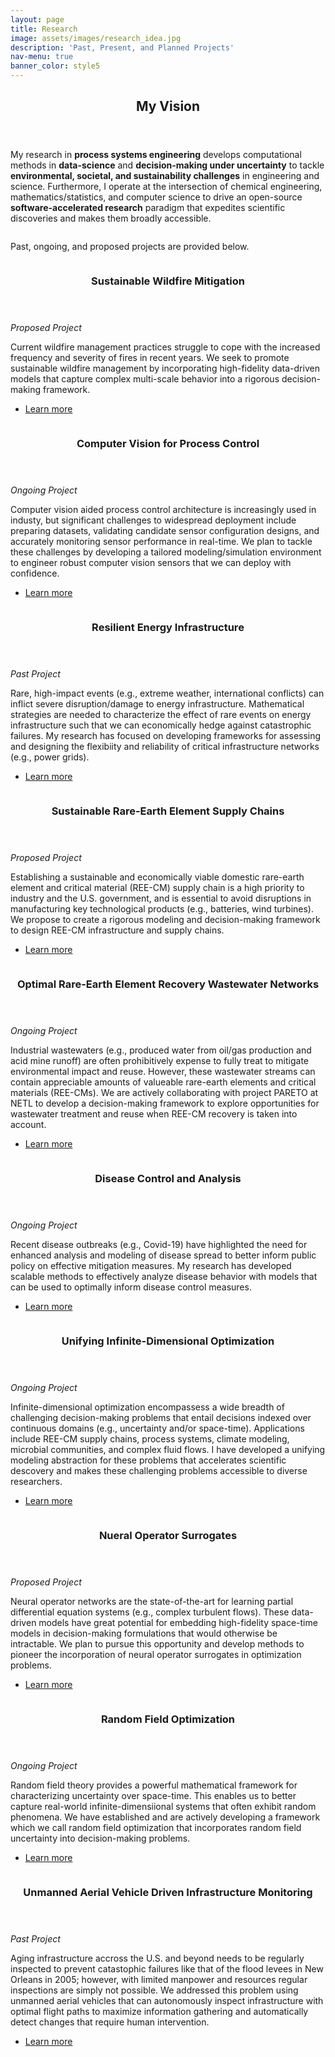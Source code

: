 ```yaml
---
layout: page
title: Research
image: assets/images/research_idea.jpg
description: 'Past, Present, and Planned Projects'
nav-menu: true
banner_color: style5
---
```


<!-- One -->
<section id="overview">
	<div class="inner">
		<header class="major">
			<h2>My Vision</h2>
		</header>
		<p>My research in <b>process systems engineering</b> develops computational methods in <b>data-science</b> and <b>decision-making under uncertainty</b> to tackle <b>environmental, societal, and sustainability challenges</b> in engineering and science. Furthermore, I operate at the intersection of chemical engineering, mathematics/statistics, and computer science to drive an open-source <b>software-accelerated research</b> paradigm that expedites scientific discoveries and makes them broadly accessible. </p>
		<span class="image fit"><img src="{% link assets/images/research_overview.png %}" alt="" /></span>
		<p>Past, ongoing, and proposed projects are provided below.</p>
	</div>
</section>


<!-- Two -->
<section id="projects" class="spotlights">
	<section>
		<a href="research/wildfire.html" class="image">
			<img src="{% link assets/images/control_burn.jpg %}" alt="" data-position="bottom center" />
		</a>
		<div class="content">
			<div class="inner">
				<header class="major">
					<h3>Sustainable Wildfire Mitigation</h3>
				</header>
				<p><i>Proposed Project</i></p>
				<p>Current wildfire management practices struggle to cope with the increased frequency and severity of fires in recent years. We seek to promote sustainable wildfire management by incorporating high-fidelity data-driven models that capture complex multi-scale behavior into a rigorous decision-making framework.</p>
				<ul class="actions">
					<li><a href="research/wildfire.html" class="button">Learn more</a></li>
				</ul>
			</div>
		</div>
	</section>
	<section>
		<a href="research/compvis.html" class="image">
			<img src="{% link assets/images/compvis_control.png %}" alt="" data-position="center center" />
		</a>
		<div class="content">
			<div class="inner">
				<header class="major">
					<h3>Computer Vision for Process Control</h3>
				</header>
				<p><i>Ongoing Project</i></p>
				<p>Computer vision aided process control architecture is increasingly used in industy, but significant challenges to widespread deployment include preparing datasets, validating candidate sensor configuration designs, and accurately monitoring sensor performance in real-time. We plan to tackle these challenges by developing a tailored modeling/simulation environment to engineer robust computer vision sensors that we can deploy with confidence.</p>
				<ul class="actions">
					<li><a href="research/compvis.html" class="button">Learn more</a></li>
				</ul>
			</div>
		</div>
	</section>
	<section>
		<a href="research/energy.html" class="image">
			<img src="{% link assets/images/power_lines.jpg %}" alt="" data-position="center center" />
		</a>
		<div class="content">
			<div class="inner">
				<header class="major">
					<h3>Resilient Energy Infrastructure</h3>
				</header>
				<p><i>Past Project</i></p>
				<p>Rare, high-impact events (e.g., extreme weather, international conflicts) can inflict severe disruption/damage to energy infrastructure. Mathematical strategies are needed to characterize the effect of rare events on energy infrastructure such that we can economically hedge against catastrophic failures. My research has focused on developing frameworks for assessing and designing the flexibiity and reliability of critical infrastructure networks (e.g., power grids).</p>
				<ul class="actions">
					<li><a href="research/energy.html" class="button">Learn more</a></li>
				</ul>
			</div>
		</div>
	</section>
	<section>
		<a href="research/ree.html" class="image">
			<img src="{% link assets/images/ree.jpg %}" alt="" data-position="center center" />
		</a>
		<div class="content">
			<div class="inner">
				<header class="major">
					<h3>Sustainable Rare-Earth Element Supply Chains</h3>
				</header>
				<p><i>Proposed Project</i></p>
				<p>Establishing a sustainable and economically viable domestic rare-earth element and critical material (REE-CM) supply chain is a high priority to industry and the U.S. government, and is essential to avoid disruptions in manufacturing key technological products (e.g., batteries, wind turbines). We propose to create a rigorous modeling and decision-making framework to design REE-CM infrastructure and supply chains.</p>
				<ul class="actions">
					<li><a href="research/ree.html" class="button">Learn more</a></li>
				</ul>
			</div>
		</div>
	</section>
	<section>
		<a href="research/wastewater.html" class="image">
			<img src="{% link assets/images/acid_mine.jpg %}" alt="" data-position="center center" />
		</a>
		<div class="content">
			<div class="inner">
				<header class="major">
					<h3>Optimal Rare-Earth Element Recovery Wastewater Networks</h3>
				</header>
				<p><i>Ongoing Project</i></p>
				<p>Industrial wastewaters (e.g., produced water from oil/gas production and acid mine runoff) are often prohibitively expense to fully treat to mitigate environmental impact and reuse. However, these wastewater streams can contain appreciable amounts of valueable rare-earth elements and critical materials (REE-CMs). We are actively collaborating with project PARETO at NETL to develop a decision-making framework to explore opportunities for wastewater treatment and reuse when REE-CM recovery is taken into account.</p>
				<ul class="actions">
					<li><a href="research/wastewater.html" class="button">Learn more</a></li>
				</ul>
			</div>
		</div>
	</section>
	<section>
		<a href="research/disease.html" class="image">
			<img src="{% link assets/images/virus.png %}" alt="" data-position="center center" />
		</a>
		<div class="content">
			<div class="inner">
				<header class="major">
					<h3>Disease Control and Analysis</h3>
				</header>
				<p><i>Ongoing Project</i></p>
				<p>Recent disease outbreaks (e.g., Covid-19) have highlighted the need for enhanced analysis and modeling of disease spread to better inform public policy on effective mitigation measures. My research has developed scalable methods to effectively analyze disease behavior with models that can be used to optimally inform disease control measures.</p>
				<ul class="actions">
					<li><a href="research/disease.html" class="button">Learn more</a></li>
				</ul>
			</div>
		</div>
	</section>
	<section>
		<a href="research/infiniteopt.html" class="image">
			<img src="{% link assets/images/infiniteopt_discoveries.png %}" alt="" data-position="center center" />
		</a>
		<div class="content">
			<div class="inner">
				<header class="major">
					<h3>Unifying Infinite-Dimensional Optimization</h3>
				</header>
				<p><i>Ongoing Project</i></p>
				<p>Infinite-dimensional optimization encompassess a wide breadth of challenging decision-making problems that entail decisions indexed over continuous domains (e.g., uncertainty and/or space-time). Applications include REE-CM supply chains, process systems, climate modeling, microbial communities, and complex fluid flows. I have developed a unifying modeling abstraction for these problems that accelerates scientific descovery and makes these challenging problems accessible to diverse researchers.</p>
				<ul class="actions">
					<li><a href="research/infiniteopt.html" class="button">Learn more</a></li>
				</ul>
			</div>
		</div>
	</section>
	<section>
		<a href="research/neuralops.html" class="image">
			<img src="{% link assets/images/fluid_flow.jpg %}" alt="" data-position="center center" />
		</a>
		<div class="content">
			<div class="inner">
				<header class="major">
					<h3>Nueral Operator Surrogates</h3>
				</header>
				<p><i>Proposed Project</i></p>
				<p>Neural operator networks are the state-of-the-art for learning partial differential equation systems (e.g., complex turbulent flows). These data-driven models have great potential for embedding high-fidelity space-time models in decision-making formulations that would otherwise be intractable. We plan to pursue this opportunity and develop methods to pioneer the incorporation of neural operator surrogates in optimization problems.</p>
				<ul class="actions">
					<li><a href="research/neuralops.html" class="button">Learn more</a></li>
				</ul>
			</div>
		</div>
	</section>
	<section>
		<a href="research/rfo.html" class="image">
			<img src="{% link assets/images/random_field.png %}" alt="" data-position="center center" />
		</a>
		<div class="content">
			<div class="inner">
				<header class="major">
					<h3>Random Field Optimization</h3>
				</header>
				<p><i>Ongoing Project</i></p>
				<p>Random field theory provides a powerful mathematical framework for characterizing uncertainty over space-time. This enables us to better capture real-world infinite-dimensiional systems that often exhibit random phenomena. We have established and are actively developing a framework which we call random field optimization that incorporates random field uncertainty into decision-making problems.</p>
				<ul class="actions">
					<li><a href="research/rfo.html" class="button">Learn more</a></li>
				</ul>
			</div>
		</div>
	</section>
	<section>
		<a href="research/drone.html" class="image">
			<img src="{% link assets/images/drone.jpg %}" alt="" data-position="center center" />
		</a>
		<div class="content">
			<div class="inner">
				<header class="major">
					<h3>Unmanned Aerial Vehicle Driven Infrastructure Monitoring</h3>
				</header>
				<p><i>Past Project</i></p>
				<p>Aging infrastructure accross the U.S. and beyond needs to be regularly inspected to prevent catastophic failures like that of the flood levees in New Orleans in 2005; however, with limited manpower and resources regular inspections are simply not possible. We addressed this problem using unmanned aerial vehicles that can autonomously inspect infrastructure with optimal flight paths to maximize information gathering and automatically detect changes that require human intervention.</p>
				<ul class="actions">
					<li><a href="research/drone.html" class="button">Learn more</a></li>
				</ul>
			</div>
		</div>
	</section>
</section>
